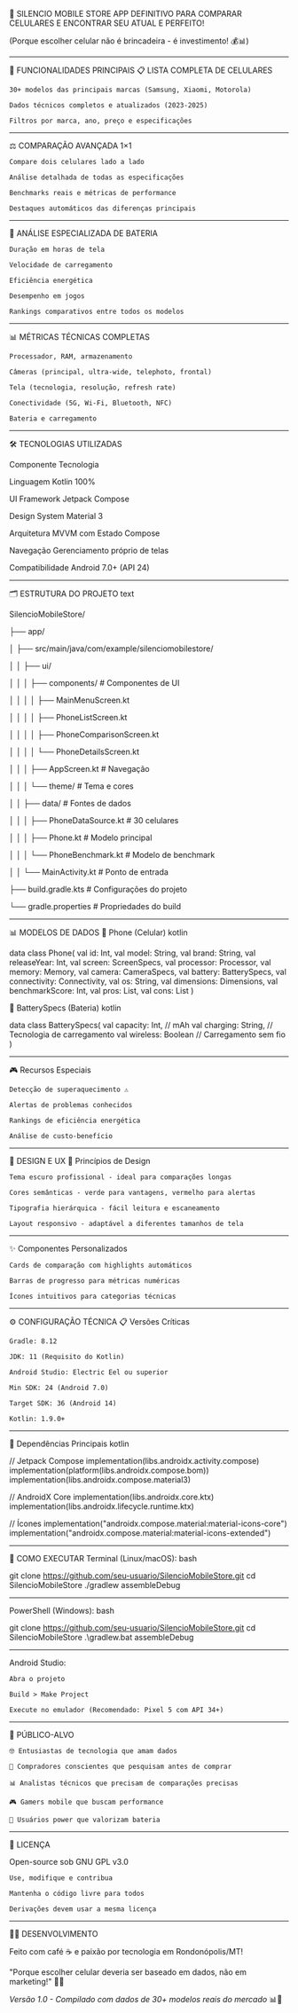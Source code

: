 📱 SILENCIO MOBILE STORE
APP DEFINITIVO PARA COMPARAR CELULARES E ENCONTRAR SEU ATUAL E PERFEITO!

(Porque escolher celular não é brincadeira - é investimento! 💰📊)

---------------------------------------------------------------------------------------
🎯 FUNCIONALIDADES PRINCIPAIS
📋 LISTA COMPLETA DE CELULARES

    30+ modelos das principais marcas (Samsung, Xiaomi, Motorola)

    Dados técnicos completos e atualizados (2023-2025)

    Filtros por marca, ano, preço e especificações

---------------------------------------------------------------------------------------
⚖️ COMPARAÇÃO AVANÇADA 1×1

    Compare dois celulares lado a lado

    Análise detalhada de todas as especificações

    Benchmarks reais e métricas de performance

    Destaques automáticos das diferenças principais
    
---------------------------------------------------------------------------------------
🔋 ANÁLISE ESPECIALIZADA DE BATERIA

    Duração em horas de tela

    Velocidade de carregamento

    Eficiência energética

    Desempenho em jogos

    Rankings comparativos entre todos os modelos
    
---------------------------------------------------------------------------------------
📊 MÉTRICAS TÉCNICAS COMPLETAS

    Processador, RAM, armazenamento

    Câmeras (principal, ultra-wide, telephoto, frontal)

    Tela (tecnologia, resolução, refresh rate)

    Conectividade (5G, Wi-Fi, Bluetooth, NFC)

    Bateria e carregamento

---------------------------------------------------------------------------------------
🛠️ TECNOLOGIAS UTILIZADAS

Componente	Tecnologia

Linguagem	Kotlin 100%

UI Framework	Jetpack Compose

Design System	Material 3

Arquitetura	MVVM com Estado Compose

Navegação	Gerenciamento próprio de telas

Compatibilidade	Android 7.0+ (API 24)

---------------------------------------------------------------------------------------
🗂️ ESTRUTURA DO PROJETO
text

SilencioMobileStore/

├── app/

│   ├── src/main/java/com/example/silenciomobilestore/

│   │   ├── ui/

│   │   │   ├── components/           # Componentes de UI

│   │   │   │   ├── MainMenuScreen.kt

│   │   │   │   ├── PhoneListScreen.kt

│   │   │   │   ├── PhoneComparisonScreen.kt

│   │   │   │   └── PhoneDetailsScreen.kt

│   │   │   ├── AppScreen.kt          # Navegação

│   │   │   └── theme/                # Tema e cores

│   │   ├── data/                     # Fontes de dados

│   │   │   ├── PhoneDataSource.kt    # 30 celulares

│   │   │   ├── Phone.kt              # Modelo principal

│   │   │   └── PhoneBenchmark.kt     # Modelo de benchmark

│   │   └── MainActivity.kt           # Ponto de entrada

├── build.gradle.kts                  # Configurações do projeto

└── gradle.properties                 # Propriedades do build

---------------------------------------------------------------------------------------
📊 MODELOS DE DADOS
📱 Phone (Celular)
kotlin

data class Phone(
    val id: Int,
    val model: String,
    val brand: String,
    val releaseYear: Int,
    val screen: ScreenSpecs,
    val processor: Processor,
    val memory: Memory,
    val camera: CameraSpecs,
    val battery: BatterySpecs,
    val connectivity: Connectivity,
    val os: String,
    val dimensions: Dimensions,
    val benchmarkScore: Int,
    val pros: List<String>,
    val cons: List<String>
)

🔋 BatterySpecs (Bateria)
kotlin

data class BatterySpecs(
    val capacity: Int,          // mAh
    val charging: String,       // Tecnologia de carregamento
    val wireless: Boolean       // Carregamento sem fio
)

---------------------------------------------------------------------------------------
🎮 Recursos Especiais

    Detecção de superaquecimento ⚠️

    Alertas de problemas conhecidos

    Rankings de eficiência energética

    Análise de custo-benefício
---------------------------------------------------------------------------------------
🎨 DESIGN E UX
🎯 Princípios de Design

    Tema escuro profissional - ideal para comparações longas

    Cores semânticas - verde para vantagens, vermelho para alertas

    Tipografia hierárquica - fácil leitura e escaneamento

    Layout responsivo - adaptável a diferentes tamanhos de tela

---------------------------------------------------------------------------------------
✨ Componentes Personalizados

    Cards de comparação com highlights automáticos

    Barras de progresso para métricas numéricas

    Ícones intuitivos para categorias técnicas

---------------------------------------------------------------------------------------
⚙️ CONFIGURAÇÃO TÉCNICA
📋 Versões Críticas

    Gradle: 8.12

    JDK: 11 (Requisito do Kotlin)

    Android Studio: Electric Eel ou superior

    Min SDK: 24 (Android 7.0)

    Target SDK: 36 (Android 14)

    Kotlin: 1.9.0+

---------------------------------------------------------------------------------------
🔧 Dependências Principais
kotlin

// Jetpack Compose
implementation(libs.androidx.activity.compose)
implementation(platform(libs.androidx.compose.bom))
implementation(libs.androidx.compose.material3)

// AndroidX Core
implementation(libs.androidx.core.ktx)
implementation(libs.androidx.lifecycle.runtime.ktx)

// Ícones
implementation("androidx.compose.material:material-icons-core")
implementation("androidx.compose.material:material-icons-extended")

---------------------------------------------------------------------------------------
🚀 COMO EXECUTAR
Terminal (Linux/macOS):
bash

git clone https://github.com/seu-usuario/SilencioMobileStore.git
cd SilencioMobileStore
./gradlew assembleDebug

---------------------------------------------------------------------------------------
PowerShell (Windows):
bash

git clone https://github.com/seu-usuario/SilencioMobileStore.git
cd SilencioMobileStore
.\gradlew.bat assembleDebug

---------------------------------------------------------------------------------------
Android Studio:

    Abra o projeto

    Build > Make Project

    Execute no emulador (Recomendado: Pixel 5 com API 34+)

---------------------------------------------------------------------------------------
🎯 PÚBLICO-ALVO

    🤓 Entusiastas de tecnologia que amam dados

    🛒 Compradores conscientes que pesquisam antes de comprar

    📊 Analistas técnicos que precisam de comparações precisas

    🎮 Gamers mobile que buscam performance

    🔋 Usuários power que valorizam bateria

---------------------------------------------------------------------------------------
📄 LICENÇA

Open-source sob GNU GPL v3.0

    Use, modifique e contribua

    Mantenha o código livre para todos

    Derivações devem usar a mesma licença

---------------------------------------------------------------------------------------
👨‍💻 DESENVOLVIMENTO

Feito com café ☕ e paixão por tecnologia em Rondonópolis/MT!

"Porque escolher celular deveria ser baseado em dados, não em marketing!" 📱✨

*Versão 1.0 - Compilado com dados de 30+ modelos reais do mercado* 📊🎯
